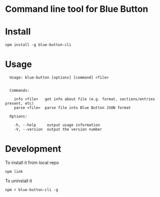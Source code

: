 # Command line tool for Blue Button

# Install

```
npm install -g blue-button-cli
```

# Usage

```
  Usage: blue-button [options] [command] <file>


  Commands:

    info <file>   get info about file (e.g. format, sections/entries present, etc)
    parse <file>  parse file into Blue Button JSON format

  Options:

    -h, --help     output usage information
    -V, --version  output the version number
```

# Development

To install it from local repo

```
npm link
```

To uninstall it

```
npm r blue-button-cli -g
```